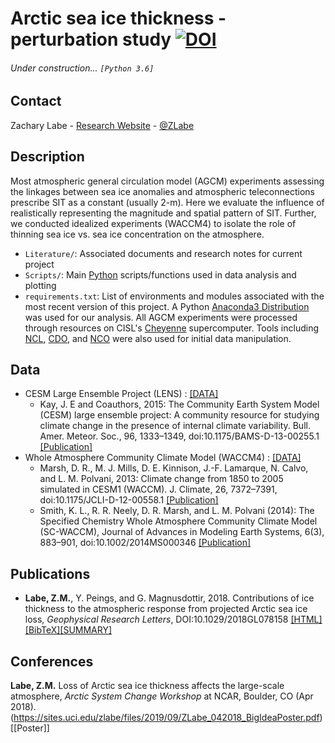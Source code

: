 # Arctic sea ice thickness - perturbation study [![DOI](https://zenodo.org/badge/DOI/10.5281/zenodo.1210287.svg)](https://doi.org/10.5281/zenodo.1210287)


###### Under construction... ```[Python 3.6]```

## Contact
Zachary Labe - [Research Website](http://sites.uci.edu/zlabe/) - [@ZLabe](https://twitter.com/ZLabe)

## Description
Most atmospheric general circulation model (AGCM) experiments assessing the linkages between sea ice anomalies and atmospheric teleconnections prescribe SIT as a constant (usually 2-m). Here we evaluate the influence of realistically representing the magnitude and spatial pattern of SIT. Further, we conducted idealized experiments (WACCM4) to isolate the role of thinning sea ice vs. sea ice concentration on the atmosphere.

+ ```Literature/```: Associated documents and research notes for current project
+ ```Scripts/```: Main [Python](https://www.python.org/) scripts/functions used in data analysis and plotting
+ ```requirements.txt```: List of environments and modules associated with the most recent version of this project. A Python [Anaconda3 Distribution](https://docs.continuum.io/anaconda/) was used for our analysis. All AGCM experiments were processed through resources on CISL's [Cheyenne](https://www2.cisl.ucar.edu/resources/computational-systems/cheyenne) supercomputer. Tools including [NCL](https://www.ncl.ucar.edu/), [CDO](https://code.mpimet.mpg.de/projects/cdo), and [NCO](http://nco.sourceforge.net/) were also used for initial data manipulation.

## Data
+ CESM Large Ensemble Project (LENS) : [[DATA]](http://www.cesm.ucar.edu/projects/community-projects/LENS/data-sets.html)
    + Kay, J. E and Coauthors, 2015: The Community Earth System Model (CESM) large ensemble project: A community resource for studying climate change in the presence of internal climate variability. Bull. Amer. Meteor. Soc., 96, 1333–1349, doi:10.1175/BAMS-D-13-00255.1 [[Publication]](http://journals.ametsoc.org/doi/full/10.1175/BAMS-D-13-00255.1)
+ Whole Atmosphere Community Climate Model (WACCM4) : [[DATA]](http://www.cesm.ucar.edu/working_groups/Whole-Atmosphere/code-release.html)
    + Marsh, D. R., M. J. Mills, D. E. Kinnison, J.-F. Lamarque, N. Calvo, and L. M. Polvani, 2013: Climate change from 1850 to 2005 simulated in CESM1 (WACCM). J. Climate, 26, 7372–7391, doi:10.1175/JCLI-D-12-00558.1 [[Publication]](http://journals.ametsoc.org/doi/abs/10.1175/BAMS-D-13-00255.1)
    + Smith, K. L., R. R. Neely, D. R. Marsh, and L. M. Polvani (2014): The Specified Chemistry Whole Atmosphere Community Climate Model (SC-WACCM), Journal of Advances in Modeling Earth Systems, 6(3), 883–901, doi:10.1002/2014MS000346 [[Publication]](https://agupubs.onlinelibrary.wiley.com/doi/full/10.1002/2014MS000346)


## Publications
+ **Labe, Z.M.**, Y. Peings, and G. Magnusdottir, 2018. Contributions of ice thickness to the atmospheric response from projected Arctic sea ice loss, *Geophysical Research Letters*, DOI:10.1029/2018GL078158 [[HTML]](https://agupubs.onlinelibrary.wiley.com/doi/10.1029/2018GL078158)[[BibTeX]](http://sites.uci.edu/zlabe/files/2018/05/LabeSITagcm_2018b_BibTex.pdf)[[SUMMARY]](http://sites.uci.edu/zlabe/effects-of-sea-ice-thickness-loss/)


## Conferences
**Labe, Z.M.** Loss of Arctic sea ice thickness affects the large-scale atmosphere, *Arctic System Change Workshop* at NCAR, Boulder, CO (Apr 2018). (https://sites.uci.edu/zlabe/files/2019/09/ZLabe_042018_BigIdeaPoster.pdf)[[Poster]]
